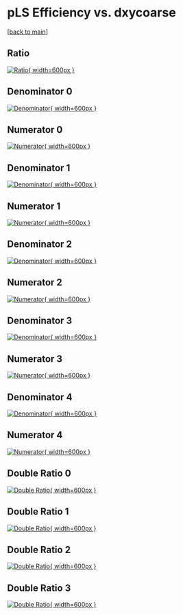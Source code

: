 # pLS Efficiency vs. dxycoarse

[[back to main](./)]



## Ratio

[![Ratio](../mtv/var/pLS_vtr_0_1_eff_dxycoarse.png){ width=600px }](../mtv/var/pLS_vtr_0_1_eff_dxycoarse.pdf)

## Denominator 0

[![Denominator](../mtv/den/pLS_vtr_0_1_eff_dxycoarse_den0.png){ width=600px }](../mtv/den/pLS_vtr_0_1_eff_dxycoarse_den0.pdf)

## Numerator 0

[![Numerator](../mtv/num/pLS_vtr_0_1_eff_dxycoarse_num0.png){ width=600px }](../mtv/num/pLS_vtr_0_1_eff_dxycoarse_num0.pdf)

## Denominator 1

[![Denominator](../mtv/den/pLS_vtr_0_1_eff_dxycoarse_den1.png){ width=600px }](../mtv/den/pLS_vtr_0_1_eff_dxycoarse_den1.pdf)

## Numerator 1

[![Numerator](../mtv/num/pLS_vtr_0_1_eff_dxycoarse_num1.png){ width=600px }](../mtv/num/pLS_vtr_0_1_eff_dxycoarse_num1.pdf)

## Denominator 2

[![Denominator](../mtv/den/pLS_vtr_0_1_eff_dxycoarse_den2.png){ width=600px }](../mtv/den/pLS_vtr_0_1_eff_dxycoarse_den2.pdf)

## Numerator 2

[![Numerator](../mtv/num/pLS_vtr_0_1_eff_dxycoarse_num2.png){ width=600px }](../mtv/num/pLS_vtr_0_1_eff_dxycoarse_num2.pdf)

## Denominator 3

[![Denominator](../mtv/den/pLS_vtr_0_1_eff_dxycoarse_den3.png){ width=600px }](../mtv/den/pLS_vtr_0_1_eff_dxycoarse_den3.pdf)

## Numerator 3

[![Numerator](../mtv/num/pLS_vtr_0_1_eff_dxycoarse_num3.png){ width=600px }](../mtv/num/pLS_vtr_0_1_eff_dxycoarse_num3.pdf)

## Denominator 4

[![Denominator](../mtv/den/pLS_vtr_0_1_eff_dxycoarse_den4.png){ width=600px }](../mtv/den/pLS_vtr_0_1_eff_dxycoarse_den4.pdf)

## Numerator 4

[![Numerator](../mtv/num/pLS_vtr_0_1_eff_dxycoarse_num4.png){ width=600px }](../mtv/num/pLS_vtr_0_1_eff_dxycoarse_num4.pdf)

## Double Ratio 0

[![Double Ratio](../mtv/ratio/pLS_vtr_0_1_eff_dxycoarse_ratio0.png){ width=600px }](../mtv/ratio/pLS_vtr_0_1_eff_dxycoarse_ratio0.pdf)

## Double Ratio 1

[![Double Ratio](../mtv/ratio/pLS_vtr_0_1_eff_dxycoarse_ratio1.png){ width=600px }](../mtv/ratio/pLS_vtr_0_1_eff_dxycoarse_ratio1.pdf)

## Double Ratio 2

[![Double Ratio](../mtv/ratio/pLS_vtr_0_1_eff_dxycoarse_ratio2.png){ width=600px }](../mtv/ratio/pLS_vtr_0_1_eff_dxycoarse_ratio2.pdf)

## Double Ratio 3

[![Double Ratio](../mtv/ratio/pLS_vtr_0_1_eff_dxycoarse_ratio3.png){ width=600px }](../mtv/ratio/pLS_vtr_0_1_eff_dxycoarse_ratio3.pdf)

